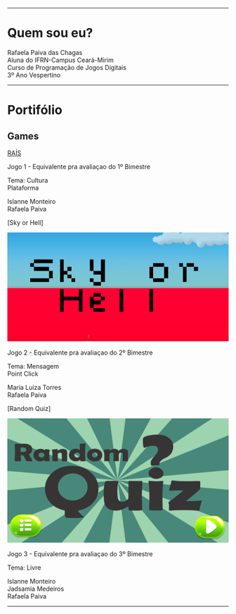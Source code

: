 
* * *   

# Quem sou eu?

 Rafaela Paiva das Chagas  
 Aluna do IFRN-Campus Ceará-Mirim  
 Curso de Programação de Jogos Digitais  
 3º Ano Vespertino

* * *   

# Portifólio  

## Games    

[RAÍS](https://...)

Jogo 1 - Equivalente pra avaliaçao do 1º Bimestre

Tema: Cultura  
Plataforma  

Islanne Monteiro  
Rafaela Paiva   

[Sky or Hell]

[![](SoH.png)](https://rafaelapaivva.github.io/JogoSkyOrHelll/)  

Jogo 2 - Equivalente pra avaliaçao do 2º Bimestre  

Tema: Mensagem   
Point Click  

Maria Luiza Torres  
Rafaela Paiva   

[Random Quiz]

[![](RQ.png)](https://jadsamiamedeiros.github.io/randomquiz/)    

Jogo 3 - Equivalente pra avaliaçao do 3º Bimestre  

Tema: Livre  

Islanne Monteiro  
Jadsamia Medeiros  
Rafaela Paiva  

* * *   

